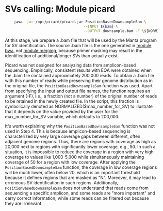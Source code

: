 # SVs calling: Module picard

```Bash
    java -jar /opt/picard/picard.jar PositionBasedDownsampleSam \
                                    --INPUT ${bam} \
                                    --OUTPUT downsample.bam -F \${NORM}
```

At this stage, we prepare a .bam file that will be used by the Manta program for SV identification. The source .bam file is the one generated in [module bwa](Main-Module-bwa.md), not [module merging](Main-Module-merging.md), because primer masking may result in the identification of additional/longer SVs than actually exist.

Picard was not designed for analyzing data from amplicon-based sequencing. Empirically, consistent results with EQA were obtained when the .bam file contained approximately 200,000 reads. To obtain a .bam file with this number of reads while preserving their genome distribution as in the original file, the `PositionBasedDownsampleSam` function was used. Apart from specifying the input and output file names, the function requires an argument (-F), i.e., a fraction (not a number) of the original number of reads to be retained in the newly created file. In the script, this fraction is symbolically denoted as NORMALIZED($max_number_for_SV) to illustrate that it depends on the value provided by the user for the max_number_for_SV variable, which defaults to 200,000.

It's worth explaining why the `PositionBasedDownsampleSam` function was not used in Step 4. This is because amplicon-based sequencing is characterized by very large coverage gaps between different, often adjacent genome regions. Thus, there are regions with coverage as high as 20,000 next to regions with significantly lower coverage, e.g., 50. In such a situation, it is impossible to reduce the coverage in a region with very high coverage to values like 1,000-5,000 while simultaneously maintaining coverage of 50 for a region with low coverage. After applying the `PositionBasedDownsampleSam` function, the coverage in low coverage regions will be much lower, often below 20, which is an important threshold because it defines regions that are masked as "N". Moreover, it may lead to erroneous SV identification in such regions. Additionally, `PositionBasedDownsampleSam` does not understand that reads come from sequencing a specific amplicon, and some reads are "more important" and carry correct information, while some reads can be filtered out because they are irrelevant.
